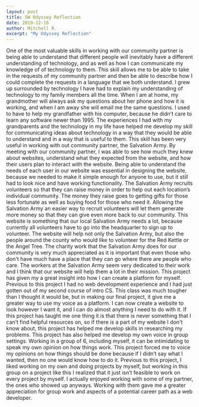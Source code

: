 ```yaml
---
layout: post
title: SW Odyssey Reflection
date: 2019-12-16
author: Mitchell R.
excerpt: "My Odyssey Reflection"
---
```


One of the most valuable skills in working with our community partner is being able to understand that different people will inevitably have a different understanding of technology, and as well as how I can communicate my knowledge of of technology to them. This skill allows me to be able to take in the requests of my community partner and then be able to describe how I could complete the requests in a language that we both understand. I grew up surrounded by technology I have had to explain my understanding of technology to my family members all the time. When I am at home, my grandmother will always ask my questions about her phone and how it is working, and when I am away she will email me the same questions.  I used to have to help my grandfather with his computer, because he didn’t care to learn any software newer than 1995. The experiences I had with my grandparents and the technology in my life have helped me develop my skill for communicating ideas about technology in a way that they would be able to understand and in a way that is useful to them. This skill has been very useful in working with out community partner, the Salvation Army. By meeting with our community partner, I was able to see how much they knew about websites, understand what they expected from the website, and how their users plan to interact with the website. Being able to understand the needs of each user in our website was essential in designing the website, because we needed to make it simple enough for anyone to use, but it still had to look nice and have working functionality.
The Salvation Army recruits volunteers so that they can raise money in order to help out each location’s individual community. The money they raise goes to getting gifts for those less fortunate as well as buying food for those who need it. Allowing the Salvation Army an easier way to recruit volunteers will let them generate more money so that they can give even more back to our community. This website is something that our local Salvation Army needs a lot, because currently all volunteers have to go into the headquarter to sign up to volunteer. The website will help not only the Salvation Army, but also the people around the county who would like to volunteer for the Red Kettle or the Angel Tree. The charity work that the Salvation Army does for our community is very much appreciated as it is important that even those who don't have much have a place that they can go where there are people who care. The workers at the Salvation Army seem very dedicated to their work and I think that our website will help them a lot in their mission.
This project has given my a great insight into how I can create a platform for myself. Previous to this project I had no web development experience and I had just gotten out of my second course of intro CS. This class was much tougher than I thought it would be, but in making our final project, it give me a greater way to use my voice as a platform. I can now create a website to look however I want it, and I can do almost anything I need to do with it. If this project has taught me one thing it is that there is never something that I can’t find helpful resources on, so if there is a part of my website I don't know about, this project has helped me develop skills in researching my problems. This project has also helped me develop my own voice in group settings. Working in a group of 6, including myself, it can be intimidating to speak my own opinion on how things work. This project forced me to voice my opinions on how things should be done because if I didn’t say what I wanted, then no one would know how to do it. Previous to this project, I liked working on my own and doing projects by myself, but working in this group on a project like this I realized that it just isn’t feasible to work on every project by myself. I actually enjoyed working with some of my partner, the ones who showed up anyways. Working with them gave me a greater appreciation for group work and aspects of a potential career path as a web developer. 
